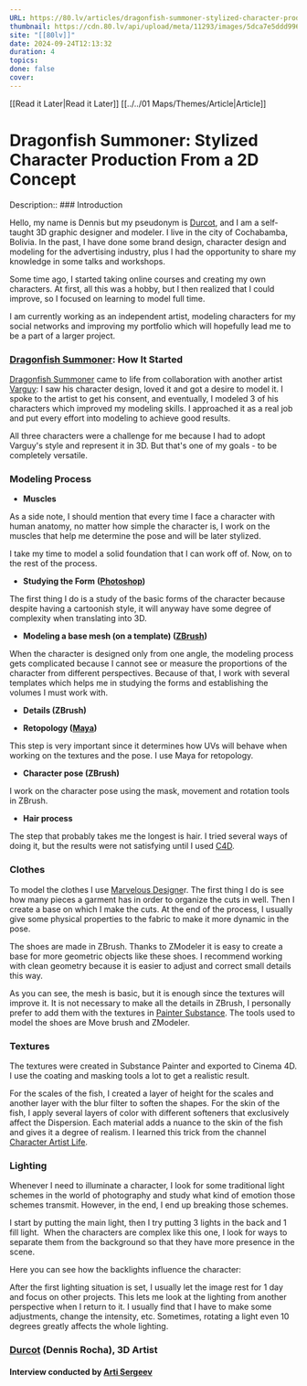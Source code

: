 ```yaml
---
URL: https://80.lv/articles/dragonfish-summoner-stylized-character-production-from-a-2d-concept/
thumbnail: https://cdn.80.lv/api/upload/meta/11293/images/5dca7e5ddd996/contain_1200x630.jpg
site: "[[80lv]]"
date: 2024-09-24T12:13:32
duration: 4
topics: 
done: false
cover: 
---
```

[[Read it Later|Read it Later]] [[../../01 Maps/Themes/Article|Article]] 
# Dragonfish Summoner: Stylized Character Production From a 2D Concept

Description:: ### Introduction

Hello, my name is Dennis but my pseudonym is [Durcot](https://www.instagram.com/durcot_art/), and I am a self-taught 3D graphic designer and modeler. I live in the city of Cochabamba, Bolivia. In the past, I have done some brand design, character design and modeling for the advertising industry, plus I had the opportunity to share my knowledge in some talks and workshops.

Some time ago, I started taking online courses and creating my own characters. At first, all this was a hobby, but I then realized that I could improve, so I focused on learning to model full time.

I am currently working as an independent artist, modeling characters for my social networks and improving my portfolio which will hopefully lead me to be a part of a larger project.

### [Dragonfish Summoner](https://www.instagram.com/p/B3CdvjmD8H5/): How It Started

[Dragonfish Summoner](https://www.instagram.com/p/B3CdvjmD8H5/) came to life from collaboration with another artist [Varguy](https://www.instagram.com/varguyart/): I saw his character design, loved it and got a desire to model it. I spoke to the artist to get his consent, and eventually, I modeled 3 of his characters which improved my modeling skills. I approached it as a real job and put every effort into modeling to achieve good results.

All three characters were a challenge for me because I had to adopt Varguy's style and represent it in 3D. But that's one of my goals - to be completely versatile.

### Modeling Process

-   **Muscles**

As a side note, I should mention that every time I face a character with human anatomy, no matter how simple the character is, I work on the muscles that help me determine the pose and will be later stylized.

I take my time to model a solid foundation that I can work off of. Now, on to the rest of the process.

-   **Studying the Form** **([Photoshop](https://www.adobe.com/products/photoshop.html))**

The first thing I do is a study of the basic forms of the character because despite having a cartoonish style, it will anyway have some degree of complexity when translating into 3D.

-   **Modeling a base mesh (on a template) ([ZBrush](http://pixologic.com/))**

When the character is designed only from one angle, the modeling process gets complicated because I cannot see or measure the proportions of the character from different perspectives. Because of that, I work with several templates which helps me in studying the forms and establishing the volumes I must work with.

-   **Details (ZBrush)**

-   **Retopology ([Maya](https://www.autodesk.com/products/maya/overview))**

This step is very important since it determines how UVs will behave when working on the textures and the pose. I use Maya for retopology.

-   **Character pose (ZBrush)**

I work on the character pose using the mask, movement and rotation tools in ZBrush.

-   **Hair process**

The step that probably takes me the longest is hair. I tried several ways of doing it, but the results were not satisfying until I used [C4D](https://www.maxon.net/en/products/cinema-4d/overview/).

### Clothes

To model the clothes I use [Marvelous Designe](https://www.marvelousdesigner.com/)r. The first thing I do is see how many pieces a garment has in order to organize the cuts in well. Then I create a base on which I make the cuts. At the end of the process, I usually give some physical properties to the fabric to make it more dynamic in the pose.

The shoes are made in ZBrush. Thanks to ZModeler it is easy to create a base for more geometric objects like these shoes. I recommend working with clean geometry because it is easier to adjust and correct small details this way.

As you can see, the mesh is basic, but it is enough since the textures will improve it. It is not necessary to make all the details in ZBrush, I personally prefer to add them with the textures in [Painter Substance](https://www.substance3d.com/products/substance-painter). The tools used to model the shoes are Move brush and ZModeler.

### Textures

The textures were created in Substance Painter and exported to Cinema 4D. I use the coating and masking tools a lot to get a realistic result.

For the scales of the fish, I created a layer of height for the scales and another layer with the blur filter to soften the shapes. For the skin of the fish, I apply several layers of color with different softeners that exclusively affect the Dispersion. Each material adds a nuance to the skin of the fish and gives it a degree of realism. I learned this trick from the channel [Character Artist Life](https://www.youtube.com/channel/UCTrwatJiaEqgyk7WvZ9P3WA).

### Lighting

Whenever I need to illuminate a character, I look for some traditional light schemes in the world of photography and study what kind of emotion those schemes transmit. However, in the end, I end up breaking those schemes.

I start by putting the main light, then I try putting 3 lights in the back and 1 fill light.  When the characters are complex like this one, I look for ways to separate them from the background so that they have more presence in the scene.

Here you can see how the backlights influence the character:

After the first lighting situation is set, I usually let the image rest for 1 day and focus on other projects. This lets me look at the lighting from another perspective when I return to it. I usually find that I have to make some adjustments, change the intensity, etc. Sometimes, rotating a light even 10 degrees greatly affects the whole lighting.

### [Durcot](https://www.instagram.com/durcot_art/) (Dennis Rocha), 3D Artist

#### **Interview conducted by** [**Arti Sergeev**](https://www.linkedin.com/in/arti-sergeev-9974b6115/)

